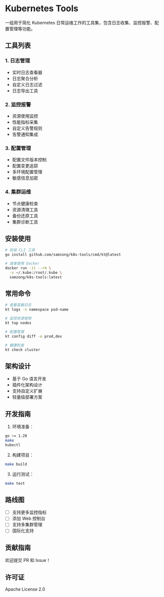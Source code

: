 # Kubernetes Tools

一组用于简化 Kubernetes 日常运维工作的工具集，包含日志收集、监控报警、配置管理等功能。

## 工具列表

### 1. 日志管理
- 实时日志查看器
- 日志聚合分析
- 自定义日志过滤
- 日志导出工具

### 2. 监控报警
- 资源使用监控
- 性能指标采集
- 自定义告警规则
- 告警通知集成

### 3. 配置管理
- 配置文件版本控制
- 配置变更追踪
- 多环境配置管理
- 敏感信息加密

### 4. 集群运维
- 节点健康检查
- 资源清理工具
- 备份还原工具
- 集群诊断工具

## 安装使用

```bash
# 安装 CLI 工具
go install github.com/samzong/k8s-tools/cmd/kt@latest

# 或者使用 Docker
docker run -it --rm \
  -v ~/.kube:/root/.kube \
  samzong/k8s-tools:latest
```

## 常用命令

```bash
# 查看容器日志
kt logs -n namespace pod-name

# 监控资源使用
kt top nodes

# 配置管理
kt config diff -e prod,dev

# 健康检查
kt check cluster
```

## 架构设计

- 基于 Go 语言开发
- 插件化架构设计
- 支持自定义扩展
- 轻量级部署方案

## 开发指南

1. 环境准备：
```bash
go >= 1.20
make
kubectl
```

2. 构建项目：
```bash
make build
```

3. 运行测试：
```bash
make test
```

## 路线图

- [ ] 支持更多监控指标
- [ ] 添加 Web 控制台
- [ ] 支持多集群管理
- [ ] 国际化支持

## 贡献指南

欢迎提交 PR 和 Issue！

## 许可证

Apache License 2.0 